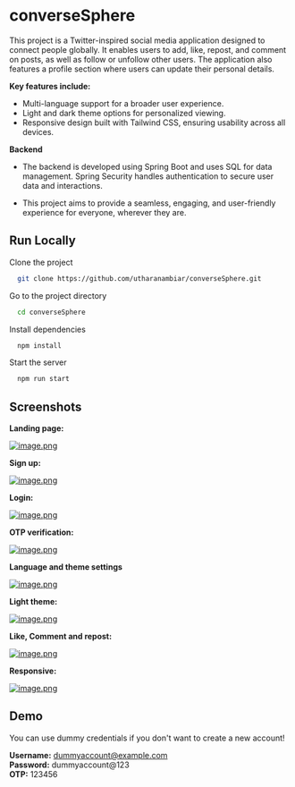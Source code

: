 
# converseSphere

This project is a Twitter-inspired social media application designed to connect people globally. It enables users to add, like, repost, and comment on posts, as well as follow or unfollow other users. The application also features a profile section where users can update their personal details.

**Key features include:**

- Multi-language support for a broader user experience.
- Light and dark theme options for personalized viewing.
- Responsive design built with Tailwind CSS, ensuring usability across all devices.

**Backend**

- The backend is developed using Spring Boot and uses SQL for data management. Spring Security handles authentication to secure user data and interactions.

- This project aims to provide a seamless, engaging, and user-friendly experience for everyone, wherever they are.


## Run Locally

Clone the project

```bash
  git clone https://github.com/utharanambiar/converseSphere.git
```

Go to the project directory

```bash
  cd converseSphere
```

Install dependencies

```bash
  npm install
```

Start the server

```bash
  npm run start
```


## Screenshots

**Landing page:**

[![image.png](https://i.postimg.cc/zB03K0X5/image.png)](https://postimg.cc/9RwWjP7N)

**Sign up:**

[![image.png](https://i.postimg.cc/PrBJWLhL/image.png)](https://postimg.cc/VdWz1kJ1)

**Login:**

[![image.png](https://i.postimg.cc/s2z2LtMs/image.png)](https://postimg.cc/NKNY9C8z)

**OTP verification:**

[![image.png](https://i.postimg.cc/pr5xrZms/image.png)](https://postimg.cc/GTR6SvJD)

**Language and theme settings**

[![image.png](https://i.postimg.cc/05hKfX02/image.png)](https://postimg.cc/qgX7BLF9)

**Light theme:**

[![image.png](https://i.postimg.cc/tgrYVBgb/image.png)](https://postimg.cc/SXMyB781)

**Like, Comment and repost:**

[![image.png](https://i.postimg.cc/zB6vx3WP/image.png)](https://postimg.cc/ygh7d1LF)

**Responsive:**

[![image.png](https://i.postimg.cc/hGhKNcSF/image.png)](https://postimg.cc/2qRpZpbT)

## Demo

You can use dummy credentials if you don't want to create a new account!

**Username:** dummyaccount@example.com \
**Password:** dummyaccount@123\
**OTP:** 123456
